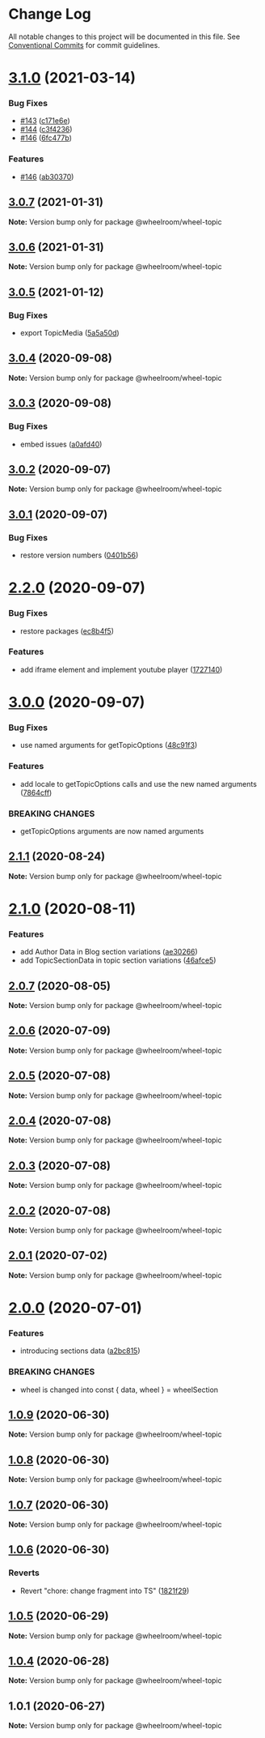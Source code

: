 # Change Log

All notable changes to this project will be documented in this file.
See [Conventional Commits](https://conventionalcommits.org) for commit guidelines.

# [3.1.0](https://github.com/wheelroom/wheelroom/compare/@wheelroom/wheel-topic@3.0.7...@wheelroom/wheel-topic@3.1.0) (2021-03-14)


### Bug Fixes

* [#143](https://github.com/wheelroom/wheelroom/issues/143) ([c171e6e](https://github.com/wheelroom/wheelroom/commit/c171e6ee09fb819eb1e7e1d5e3e33694bc00c316))
* [#144](https://github.com/wheelroom/wheelroom/issues/144) ([c3f4236](https://github.com/wheelroom/wheelroom/commit/c3f4236bb6d2cfcd250c28754db742bf6f01d4a6))
* [#146](https://github.com/wheelroom/wheelroom/issues/146) ([6fc477b](https://github.com/wheelroom/wheelroom/commit/6fc477b0dc0b05430f123a6e35b6fb663d57c652))


### Features

* [#146](https://github.com/wheelroom/wheelroom/issues/146) ([ab30370](https://github.com/wheelroom/wheelroom/commit/ab30370a1c09593ebf01f88aaf14723ffc8593d4))





## [3.0.7](https://github.com/wheelroom/wheelroom/compare/@wheelroom/wheel-topic@3.0.5...@wheelroom/wheel-topic@3.0.7) (2021-01-31)

**Note:** Version bump only for package @wheelroom/wheel-topic





## [3.0.6](https://github.com/wheelroom/wheelroom/compare/@wheelroom/wheel-topic@3.0.5...@wheelroom/wheel-topic@3.0.6) (2021-01-31)

**Note:** Version bump only for package @wheelroom/wheel-topic





## [3.0.5](https://github.com/wheelroom/wheelroom/compare/@wheelroom/wheel-topic@3.0.4...@wheelroom/wheel-topic@3.0.5) (2021-01-12)


### Bug Fixes

* export TopicMedia ([5a5a50d](https://github.com/wheelroom/wheelroom/commit/5a5a50d))





## [3.0.4](https://github.com/wheelroom/wheelroom/compare/@wheelroom/wheel-topic@3.0.3...@wheelroom/wheel-topic@3.0.4) (2020-09-08)

**Note:** Version bump only for package @wheelroom/wheel-topic





## [3.0.3](https://github.com/wheelroom/wheelroom/compare/@wheelroom/wheel-topic@3.0.2...@wheelroom/wheel-topic@3.0.3) (2020-09-08)


### Bug Fixes

* embed issues ([a0afd40](https://github.com/wheelroom/wheelroom/commit/a0afd40))





## [3.0.2](https://github.com/wheelroom/wheelroom/compare/@wheelroom/wheel-topic@3.0.1...@wheelroom/wheel-topic@3.0.2) (2020-09-07)

**Note:** Version bump only for package @wheelroom/wheel-topic





## [3.0.1](https://github.com/wheelroom/wheelroom/compare/@wheelroom/wheel-topic@2.2.0...@wheelroom/wheel-topic@3.0.1) (2020-09-07)


### Bug Fixes

* restore version numbers ([0401b56](https://github.com/wheelroom/wheelroom/commit/0401b5614780cead6309febf9f02ff8035659708))





# [2.2.0](https://github.com/wheelroom/wheelroom/compare/@wheelroom/wheel-topic@3.0.0...@wheelroom/wheel-topic@2.2.0) (2020-09-07)


### Bug Fixes

* restore packages ([ec8b4f5](https://github.com/wheelroom/wheelroom/commit/ec8b4f5e3c4bff8edc4a20880b809d73d5b718c6))


### Features

* add iframe element and implement youtube player ([1727140](https://github.com/wheelroom/wheelroom/commit/17271403074806257f14449a67486230d1628bbd))





# [3.0.0](https://github.com/wheelroom/wheelroom/compare/@wheelroom/wheel-topic@2.1.1...@wheelroom/wheel-topic@3.0.0) (2020-09-07)


### Bug Fixes

* use named arguments for getTopicOptions ([48c91f3](https://github.com/wheelroom/wheelroom/commit/48c91f3))


### Features

* add locale to getTopicOptions calls and use the new named arguments ([7864cff](https://github.com/wheelroom/wheelroom/commit/7864cff))


### BREAKING CHANGES

* getTopicOptions arguments are now named arguments





## [2.1.1](https://github.com/wheelroom/wheelroom/compare/@wheelroom/wheel-topic@2.1.0...@wheelroom/wheel-topic@2.1.1) (2020-08-24)

**Note:** Version bump only for package @wheelroom/wheel-topic





# [2.1.0](https://github.com/wheelroom/wheelroom/compare/@wheelroom/wheel-topic@2.0.7...@wheelroom/wheel-topic@2.1.0) (2020-08-11)


### Features

* add Author Data in Blog section variations ([ae30266](https://github.com/wheelroom/wheelroom/commit/ae30266f31d1f29f8329c1ceb1ea4bdf54ae8134))
* add TopicSectionData in topic section variations ([46afce5](https://github.com/wheelroom/wheelroom/commit/46afce5a65f05d06848dc734fe5b7df22d0d6c2b))





## [2.0.7](https://github.com/wheelroom/wheelroom/compare/@wheelroom/wheel-topic@2.0.6...@wheelroom/wheel-topic@2.0.7) (2020-08-05)

**Note:** Version bump only for package @wheelroom/wheel-topic





## [2.0.6](https://github.com/wheelroom/wheelroom/compare/@wheelroom/wheel-topic@2.0.5...@wheelroom/wheel-topic@2.0.6) (2020-07-09)

**Note:** Version bump only for package @wheelroom/wheel-topic





## [2.0.5](https://github.com/wheelroom/wheelroom/compare/@wheelroom/wheel-topic@2.0.4...@wheelroom/wheel-topic@2.0.5) (2020-07-08)

**Note:** Version bump only for package @wheelroom/wheel-topic





## [2.0.4](https://github.com/wheelroom/wheelroom/compare/@wheelroom/wheel-topic@2.0.3...@wheelroom/wheel-topic@2.0.4) (2020-07-08)

**Note:** Version bump only for package @wheelroom/wheel-topic





## [2.0.3](https://github.com/wheelroom/wheelroom/compare/@wheelroom/wheel-topic@2.0.2...@wheelroom/wheel-topic@2.0.3) (2020-07-08)

**Note:** Version bump only for package @wheelroom/wheel-topic





## [2.0.2](https://github.com/wheelroom/wheelroom/compare/@wheelroom/wheel-topic@2.0.1...@wheelroom/wheel-topic@2.0.2) (2020-07-08)

**Note:** Version bump only for package @wheelroom/wheel-topic





## [2.0.1](https://github.com/wheelroom/wheelroom/compare/@wheelroom/wheel-topic@2.0.0...@wheelroom/wheel-topic@2.0.1) (2020-07-02)

**Note:** Version bump only for package @wheelroom/wheel-topic





# [2.0.0](https://github.com/wheelroom/wheelroom/compare/@wheelroom/wheel-topic@1.0.9...@wheelroom/wheel-topic@2.0.0) (2020-07-01)


### Features

* introducing sections data ([a2bc815](https://github.com/wheelroom/wheelroom/commit/a2bc8156909f859215ff528a03e2af7ed9248359))


### BREAKING CHANGES

* wheel is changed into const { data, wheel } = wheelSection





## [1.0.9](https://github.com/wheelroom/wheelroom/compare/@wheelroom/wheel-topic@1.0.8...@wheelroom/wheel-topic@1.0.9) (2020-06-30)

**Note:** Version bump only for package @wheelroom/wheel-topic





## [1.0.8](https://github.com/wheelroom/wheelroom/compare/@wheelroom/wheel-topic@1.0.7...@wheelroom/wheel-topic@1.0.8) (2020-06-30)

**Note:** Version bump only for package @wheelroom/wheel-topic





## [1.0.7](https://github.com/wheelroom/wheelroom/compare/@wheelroom/wheel-topic@1.0.6...@wheelroom/wheel-topic@1.0.7) (2020-06-30)

**Note:** Version bump only for package @wheelroom/wheel-topic





## [1.0.6](https://github.com/wheelroom/wheelroom/compare/@wheelroom/wheel-topic@1.0.5...@wheelroom/wheel-topic@1.0.6) (2020-06-30)


### Reverts

* Revert "chore: change fragment into TS" ([1821f29](https://github.com/wheelroom/wheelroom/commit/1821f2940ac9e11ab9cb99c8d3db25df2dfebe47))





## [1.0.5](https://github.com/wheelroom/wheelroom/compare/@wheelroom/wheel-topic@1.0.4...@wheelroom/wheel-topic@1.0.5) (2020-06-29)

**Note:** Version bump only for package @wheelroom/wheel-topic





## [1.0.4](https://github.com/wheelroom/wheelroom/compare/@wheelroom/wheel-topic@1.0.1...@wheelroom/wheel-topic@1.0.4) (2020-06-28)

**Note:** Version bump only for package @wheelroom/wheel-topic





## 1.0.1 (2020-06-27)

**Note:** Version bump only for package @wheelroom/wheel-topic
